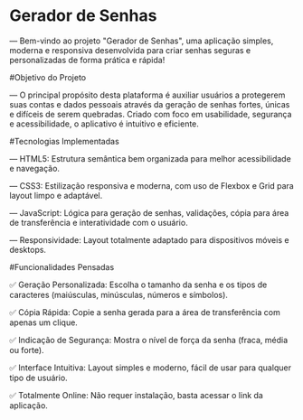 # Gerador de Senhas

― Bem-vindo ao projeto "Gerador de Senhas", uma aplicação simples, moderna e responsiva desenvolvida para criar senhas seguras e personalizadas de forma prática e rápida!

#Objetivo do Projeto

― O principal propósito desta plataforma é auxiliar usuários a protegerem suas contas e dados pessoais através da geração de senhas fortes, únicas e difíceis de serem quebradas. Criado com foco em usabilidade, segurança e acessibilidade, o aplicativo é intuitivo e eficiente.

#Tecnologias Implementadas

― HTML5: Estrutura semântica bem organizada para melhor acessibilidade e navegação.

― CSS3: Estilização responsiva e moderna, com uso de Flexbox e Grid para layout limpo e adaptável.

― JavaScript: Lógica para geração de senhas, validações, cópia para área de transferência e interatividade com o usuário.

― Responsividade: Layout totalmente adaptado para dispositivos móveis e desktops.

#Funcionalidades Pensadas

✅ Geração Personalizada: Escolha o tamanho da senha e os tipos de caracteres (maiúsculas, minúsculas, números e símbolos).

✅ Cópia Rápida: Copie a senha gerada para a área de transferência com apenas um clique.

✅ Indicação de Segurança: Mostra o nível de força da senha (fraca, média ou forte).

✅ Interface Intuitiva: Layout simples e moderno, fácil de usar para qualquer tipo de usuário.

✅ Totalmente Online: Não requer instalação, basta acessar o link da aplicação.
